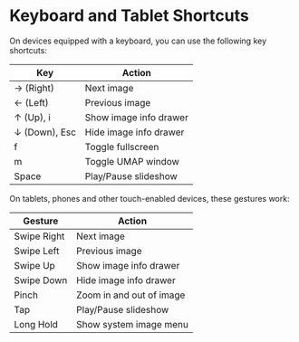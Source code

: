 # Keyboard and Tablet Shortcuts

On devices equipped with a keyboard, you can use the following key shortcuts:

| Key         | Action                       |
|-------------|------------------------------|
| → (Right)   | Next image                   |
| ← (Left)    | Previous image               |
| ↑ (Up), i   | Show image info drawer       |
| ↓ (Down), Esc | Hide image info drawer     |
| f           | Toggle fullscreen            |
| m           | Toggle UMAP window           |
| Space       | Play/Pause slideshow         |

On tablets, phones and other touch-enabled devices, these gestures work:

| Gesture         | Action                       |
|-------------|------------------------------|
| Swipe Right | Next image                 |
| Swipe Left   | Previous image              |
| Swipe Up     | Show image info drawer      |
| Swipe Down   | Hide image info drawer      |
| Pinch        | Zoom in and out of image    |
| Tap          | Play/Pause slideshow        |
| Long Hold    | Show system image menu  |